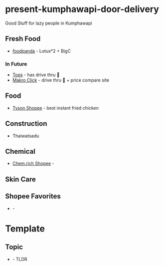 # present-kumphawapi-door-delivery
Good Stuff for lazy people in Kumphawapi

## Fresh Food
- [foodpanda](https://www.foodpanda.co.th/shop) - Lotus*2 + BigC

### In Future
- [Tops](https://www.tops.co.th/th/) - has drive thru 🚗
- [Makro Click](https://www.makroclick.com/th) - drive thru 🚗 + price compare site

## Food
- [Tyson Shopee](https://shopee.co.th/tyson?categoryId=100629&entryPoint=cart&itemId=13432987487) - best instant fried chicken


## Construction
 - Thaiwatsadu

## Chemical
- [Chem.rich Shopee](https://shopee.co.th/chem.rich?categoryId=100636&itemId=10570378945) - 

## Skin Care


## Shopee Favorites
- []() - 


# Template
## Topic
- [](link) - TLDR
